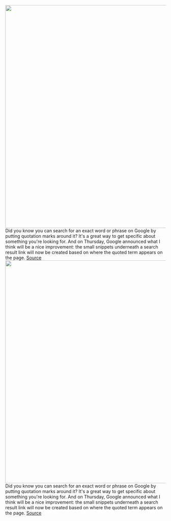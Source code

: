 <img src='https://cdn.vox-cdn.com/thumbor/AZr-fcsMLXsuOawjV7E4qOo5yC0=/0x0:2040x1360/1200x800/filters:focal(857x517:1183x843)/cdn.vox-cdn.com/uploads/chorus_image/image/71208879/acastro_180130_1777_0003.0.jpg' width='700px' /><br/>
Did you know you can search for an exact word or phrase on Google by putting quotation marks around it? It's a great way to get specific about something you're looking for. And on Thursday, Google announced what I think will be a nice improvement: the small snippets underneath a search result link will now be created based on where the quoted term appears on the page.
<a href='https://www.theverge.com/2022/8/4/23292180/google-search-hack-quoted-phrases-better'> Source <a/><img src='https://cdn.vox-cdn.com/thumbor/AZr-fcsMLXsuOawjV7E4qOo5yC0=/0x0:2040x1360/1200x800/filters:focal(857x517:1183x843)/cdn.vox-cdn.com/uploads/chorus_image/image/71208879/acastro_180130_1777_0003.0.jpg' width='700px' /><br/>
Did you know you can search for an exact word or phrase on Google by putting quotation marks around it? It's a great way to get specific about something you're looking for. And on Thursday, Google announced what I think will be a nice improvement: the small snippets underneath a search result link will now be created based on where the quoted term appears on the page.
<a href='https://www.theverge.com/2022/8/4/23292180/google-search-hack-quoted-phrases-better'> Source <a/>